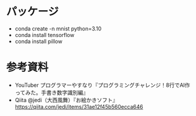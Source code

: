 # パッケージ
- conda create -n mnist python=3.10
- conda install tensorflow
- conda install pillow

# 参考資料
- YouTuber プログラマーやすなり『プログラミングチャレンジ！8行でAI作ってみた。手書き数字識別編』
- Qiita @jedi（大西風舞）『お絵かきソフト』https://qiita.com/jedi/items/31ae12f45b560ecca646
